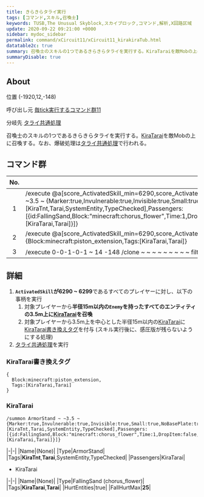 ```yaml
---
title: きらきらタライ実行
tags: [コマンド,スキル,召喚士]
keywords: TUSB,The Unusual Skyblock,スカイブロック,コマンド,解析,X回路区域
update: 2020-09-22 09:21:00 +0000
sidebar: mydoc_sidebar
permalink: command/xCircuit11/xCircuit11_kirakiraTub.html
datatable2c: true
summary: 召喚士のスキルの1つであるきらきらタライを実行する。KiraTaraiを敵Mobの上に召喚する。なお、爆破処理はタライ共通処理で行われる。
summaryDisable: true
---
```


## About

<span class="tagYellow">位置</span> (-1920,12,-148)

<span class="tagBlack">呼び出し元</span> [毎tick実行するコマンド群11]({{site.baseurl}}/command/xCircuit11/xCircuit11_command.html)

<span class="tagBlue">分岐先</span> [タライ共通処理]({{site.baseurl}}/command/xCircuit11/xCircuit11_tubProcessing.html)

召喚士のスキルの1つであるきらきらタライを実行する。[KiraTarai](#kiratarai)を敵Mobの上に召喚する。なお、爆破処理は[タライ共通処理]({{site.baseurl}}/command/xCircuit11/xCircuit11_tubProcessing.html)で行われる。

## コマンド群

<div class="datatable2c-begin"></div>

|No.|コマンド|
|:-:|-|
|1|/execute @a[score_ActivatedSkill_min=6290,score_ActivatedSkill=6299] ~ ~ ~ /execute @e[r=15,tag=Enemy] ~ ~ ~ /summon ArmorStand ~ ~3.5 ~ {Marker:true,Invulnerable:true,Invisible:true,Small:true,NoBasePlate:true,DisabledSlots:31,FallDistance:1f,Tags:[KiraTnt,Tarai,SystemEntity,TypeChecked],Passengers:[{id:FallingSand,Block:"minecraft:chorus_flower",Time:1,DropItem:false,HurtEntities:true,FallHurtMax:25,FallHurtAmount:25f,FallDistance:1f,Tags:[KiraTarai,Tarai]}]}|
|2|/execute @a[score_ActivatedSkill_min=6290,score_ActivatedSkill=6299] ~ ~3.5 ~ /entitydata @e[r=15,tag=KiraTarai] {Block:minecraft:piston_extension,Tags:[KiraTarai,Tarai]}|
|3|/execute 0-0-1-0-1 ~ 14 -148 /clone ~ ~ ~ ~ ~ ~ ~ ~ ~ filtered force minecraft:command_block 5 ###タライ共通|

<div class="datatable2c-end"></div>

## 詳細

1. **`ActivatedSkill`が6290 ~ 6299**であるすべてのプレイヤーに対し、以下の事柄を実行
   1. 対象プレイヤーから**半径15m以内の`Enemy`を持ったすべてのエンティティの3.5m上に[KiraTarai](#kiratarai)を召喚**
   2. 対象プレイヤーから3.5m上を中心とした半径15m以内の[KiraTarai](#kiratarai)に[KiraTarai書き換えタグ](#kiratarai書き換えタグ)を付与 (スキル実行後に、感圧版が残らないようにする処理)
2. [タライ共通処理]({{site.baseurl}}/command/xCircuit11/xCircuit11_tubProcessing.html)を実行

### KiraTarai書き換えタグ

```mcfunction
{
  Block:minecraft:piston_extension,
  Tags:[KiraTarai,Tarai]
}
```

### KiraTarai

```mcfunction
/summon ArmorStand ~ ~3.5 ~ {Marker:true,Invulnerable:true,Invisible:true,Small:true,NoBasePlate:true,DisabledSlots:31,FallDistance:1f,Tags:[KiraTnt,Tarai,SystemEntity,TypeChecked],Passengers:[{id:FallingSand,Block:"minecraft:chorus_flower",Time:1,DropItem:false,HurtEntities:true,FallHurtMax:25,FallHurtAmount:25f,FallDistance:1f,Tags:[KiraTarai,Tarai]}]}
```

|-|-|
|Name|(None)|
|Type|ArmorStand|
|Tags|**KiraTnt**,**Tarai**,SystemEntity,TypeChecked|
|Passengers|KiraTarai|

- KiraTarai

|-|-|
|Name|(None)|
|Type|FallingSand (chorus_flower)|
|Tags|**KiraTarai**,**Tarai**|
|HurtEntities|true|
|FallHurtMax|**25**|
